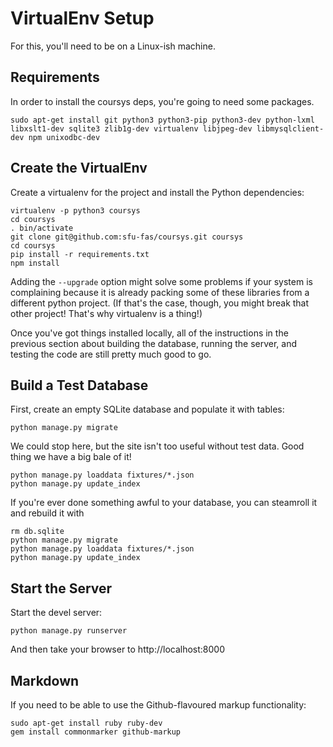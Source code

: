 # VirtualEnv Setup

For this, you'll need to be on a Linux-ish machine.

## Requirements

In order to install the coursys deps, you're going to need some packages.

    sudo apt-get install git python3 python3-pip python3-dev python-lxml libxslt1-dev sqlite3 zlib1g-dev virtualenv libjpeg-dev libmysqlclient-dev npm unixodbc-dev


## Create the VirtualEnv

Create a virtualenv for the project and install the Python dependencies:

    virtualenv -p python3 coursys
    cd coursys
    . bin/activate
    git clone git@github.com:sfu-fas/coursys.git coursys
    cd coursys
    pip install -r requirements.txt
    npm install

Adding the `--upgrade` option might solve some problems if your system is
complaining because it is already packing some of these libraries from a
different python project.
(If that's the case, though, you might break that other project! That's
why virtualenv is a thing!)

Once you've got things installed locally, all of the instructions in the 
previous section about building the database, running the server,
and testing the code are still pretty much good to go. 

## Build a Test Database

First, create an empty SQLite database and populate it with tables:

    python manage.py migrate

We could stop here, but the site isn't too useful without test data. Good thing
we have a big bale of it! 

    python manage.py loaddata fixtures/*.json
    python manage.py update_index

If you're ever done something awful to your database, you can steamroll it
and rebuild it with 

    rm db.sqlite
    python manage.py migrate
    python manage.py loaddata fixtures/*.json
    python manage.py update_index

## Start the Server

Start the devel server:

    python manage.py runserver

And then take your browser to http://localhost:8000

## Markdown

If you need to be able to use the Github-flavoured markup functionality:

    sudo apt-get install ruby ruby-dev
    gem install commonmarker github-markup
